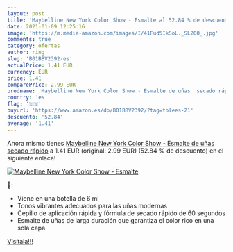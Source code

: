 ```yaml
---
layout: post
title: 'Maybelline New York Color Show - Esmalte al 52.84 % de descuento'
date: 2021-01-09 12:25:16
image: 'https://m.media-amazon.com/images/I/41Fud5IkSoL._SL200_.jpg'
comments: true
category: ofertas
author: ring
slug: 'B01BBV2392-es'
actualPrice: 1.41 EUR
currency: EUR
price: 1.41
comparePrice: 2.99 EUR
prodname: 'Maybelline New York Color Show - Esmalte de uñas  secado rápido'
country: 'es'
flag: '🇪🇸'
buyurl: 'https://www.amazon.es/dp/B01BBV2392/?tag=tolees-21'
descuento: '52.84'
average: '1.41'
---
```


Ahora mismo tienes [Maybelline New York Color Show - Esmalte de uñas  secado rápido](https://www.amazon.es/dp/B01BBV2392/?tag=tolees-21) a 1.41 EUR (original: 2.99 EUR) (52.84 %  de descuento) en el siguiente enlace!

[![Maybelline New York Color Show - Esmalte](https://m.media-amazon.com/images/I/41Fud5IkSoL._SL200_.jpg)](https://www.amazon.es/dp/B01BBV2392/?tag=tolees-21)

🔎:

- Viene en una botella de 6 ml
- Tonos vibrantes adecuados para las uñas modernas
- Cepillo de aplicación rápida y fórmula de secado rápido de 60 segundos
- Esmalte de uñas de larga duración que garantiza el color rico en una sola capa

[Visítala!!!](https://www.amazon.es/dp/B01BBV2392/?tag=tolees-21)
